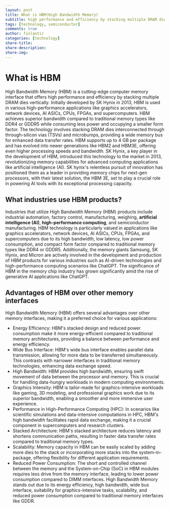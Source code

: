 ```yaml
---
layout: post
title: What is HBM(High Bandwidth Memory)
subtitle: high performance and efficiency by stacking multiple DRAM dies vertically
tags: [technology, semiconductor]
comments: true
author: finlantir
categories: [technology]
share-title:
share-description:
share-img:
---
```



# What is HBM
High Bandwidth Memory (HBM) is a cutting-edge computer memory interface that offers high performance and efficiency by stacking multiple DRAM dies vertically. Initially developed by SK Hynix in 2013, HBM is used in various high-performance applications like graphics accelerators, network devices, AI ASICs, CPUs, FPGAs, and supercomputers. HBM achieves superior bandwidth compared to traditional memory types like DDR4 or GDDR5 while consuming less power and occupying a smaller form factor. The technology involves stacking DRAM dies interconnected through through-silicon vias (TSVs) and microbumps, providing a wide memory bus for enhanced data transfer rates. HBM supports up to 4 GB per package and has evolved into newer generations like HBM2 and HBM3E, offering even higher processing speeds and bandwidth. SK Hynix, a key player in the development of HBM, introduced this technology to the market in 2013, revolutionizing memory capabilities for advanced computing applications like artificial intelligence (AI). SK hynix's relentless pursuit of innovation has positioned them as a leader in providing memory chips for next-gen processors, with their latest solution, the HBM 3E, set to play a crucial role in powering AI tools with its exceptional processing capacity.


## What industries use HBM products?
Industries that utilize High Bandwidth Memory (HBM) products include industrial automation, factory control, manufacturing, weighing, **artificial intelligence (AI)**, **high-performance computing**, and semiconductor manufacturing. HBM technology is particularly valued in applications like graphics accelerators, network devices, AI ASICs, CPUs, FPGAs, and supercomputers due to its high bandwidth, low latency, low power consumption, and compact form factor compared to traditional memory types like DDR4 or GDDR5. Additionally, the memory giants Samsung, SK Hynix, and Micron are actively involved in the development and production of HBM products for various industries such as AI-driven technologies and high-performance computing scenarios like ChatGPT. The significance of HBM in the memory chip industry has grown significantly amid the rise of generative AI applications like ChatGPT.


## Advantages of HBM over other memory interfaces
High Bandwidth Memory (HBM) offers several advantages over other memory interfaces, making it a preferred choice for various applications:
- Energy Efficiency: HBM's stacked design and reduced power consumption make it more energy-efficient compared to traditional memory architectures, providing a balance between performance and energy efficiency.
- Wide Bus Interface: HBM's wide bus interface enables parallel data transmission, allowing for more data to be transferred simultaneously. This contrasts with narrower interfaces in traditional memory technologies, enhancing data exchange speed.
- High Bandwidth: HBM provides high bandwidth, ensuring swift movement of data between the processor and memory. This is crucial for handling data-hungry workloads in modern computing environments.
- Graphics Intensity: HBM is tailor-made for graphics-intensive workloads like gaming, 3D modeling, and professional graphics work due to its superior bandwidth, enabling a smoother and more immersive user experience.
- Performance in High-Performance Computing (HPC): In scenarios like scientific simulations and data-intensive computations in HPC, HBM's high bandwidth facilitates rapid data exchange, making it a crucial component in supercomputers and research clusters.
- Stacked Architecture: HBM's stacked architecture reduces latency and shortens communication paths, resulting in faster data transfer rates compared to traditional memory types.
- Scalability: Memory capacity in HBM can be easily scaled by adding more dies to the stack or incorporating more stacks into the system-in-package, offering flexibility for different application requirements.
- Reduced Power Consumption: The short and controlled channel between the memory and the System-on-Chip (SoC) in HBM modules requires less drive from the memory interface, leading to lower power consumption compared to DIMM interfaces.
High Bandwidth Memory stands out due to its energy efficiency, high bandwidth, wide bus interface, suitability for graphics-intensive tasks, scalability, and reduced power consumption compared to traditional memory interfaces like GDDR.